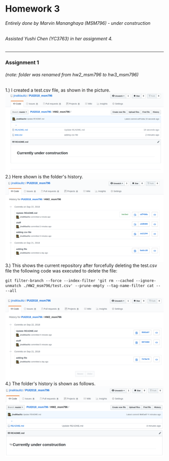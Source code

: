 # Homework 3
###### Entirely done by Marvin Mananghaya (MSM796) - under construction
###### Assisted Yushi Chen (YC3763) in her assignment 4.
-------------------------------------------------------------------------------------------
### Assignment 1
###### (note: folder was renamed from hw2_msm796 to hw3_msm796)
1.) I created a test.csv file, as shown in the picture.
![alt text](HW3_1.png)
2.) Here shown is the folder's history.
![alt text](HW3_2.png)
3.) This shows the current repository after forcefully deleting the test.csv file
the following code was executed to delete the file:
```
git filter-branch --force --index-filter 'git rm --cached --ignore-unmatch ./HW2_msm796/test.csv' --prune-empty --tag-name-filter cat -- --all
```
![alt text](HW3_3.png)
4.) The folder's history is shown as follows.
![alt text](HW3_4.png)
